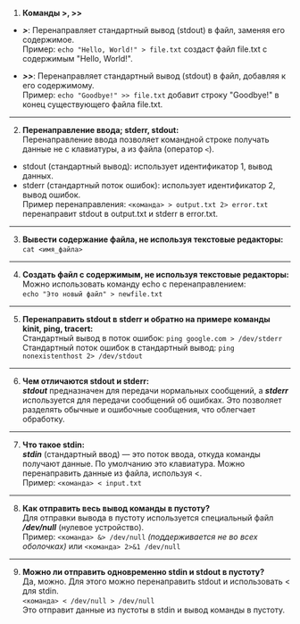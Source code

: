 1. **Команды >, >>**
- ***>***: Перенаправляет стандартный вывод (stdout) в файл, заменяя его содержимое.  
  Пример: `echo "Hello, World!" > file.txt` создаст файл file.txt с содержимым "Hello, World!".
  
- ***>>***: Перенаправляет стандартный вывод (stdout) в файл, добавляя к его содержимому.  
  Пример: `echo "Goodbye!" >> file.txt` добавит строку "Goodbye!" в конец существующего файла file.txt.

---

2. **Перенаправление ввода; stderr, stdout:**  
Перенаправление ввода позволяет командной строке получать данные не с клавиатуры, а из файла (оператор `<`).  
- stdout (стандартный вывод): использует идентификатор 1, вывод данных.  
- stderr (стандартный поток ошибок): использует идентификатор 2, вывод ошибок.  
Пример перенаправления: `<команда> > output.txt 2> error.txt` перенаправит stdout в output.txt и stderr в error.txt.

---

3. **Вывести содержание файла, не используя текстовые редакторы:**  
`cat <имя_файла>`

---

4. **Создать файл с содержимым, не используя текстовые редакторы:**  
Можно использовать команду echo с перенаправлением:\
`echo "Это новый файл" > newfile.txt`

---

5. **Перенаправить stdout в stderr и обратно на примере команды kinit, ping, tracert:**  
Стандартный вывод в поток ошибок: `ping google.com > /dev/stderr`  
Стандартный поток ошибок в стандартный вывод: `ping nonexistenthost 2> /dev/stdout`
---

6. **Чем отличаются stdout и stderr:**  
***stdout*** предназначен для передачи нормальных сообщений, а ***stderr*** используется для передачи сообщений об ошибках. Это позволяет разделять обычные и ошибочные сообщения, что облегчает обработку.

---

7. **Что такое stdin:**  
***stdin*** (стандартный ввод) — это поток ввода, откуда команды получают данные. По умолчанию это клавиатура. Можно перенаправить данные из файла, используя <.  
Пример: `<команда> < input.txt`

---

8. **Как отправить весь вывод команды в пустоту?**  
Для отправки вывода в пустоту используется специальный файл ***/dev/null*** (нулевое устройство).  
Пример: `<команда> &> /dev/null` *(поддерживается не во всех оболочках)* или `<команда> 2>&1 /dev/null`

---

9. **Можно ли отправить одновременно stdin и stdout в пустоту?**  
Да, можно. Для этого можно перенаправить stdout и использовать < для stdin.  
`<команда> < /dev/null > /dev/null`  
Это отправит данные из пустоты в stdin и вывод команды в пустоту.